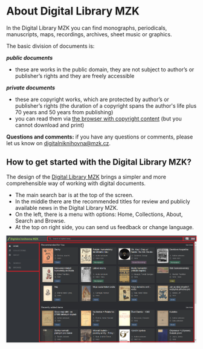 # About Digital Library MZK

In the Digital Library MZK you can find monographs, periodicals, manuscripts, maps, recordings, archives, sheet music or graphics.

The basic division of documents is:

__*public documents*__ 
* these are works in the public domain, they are not subject to author’s or publisher’s rights and they are freely accessible

__*private documents*__ 
* these are copyright works, which are protected by author’s or publisher’s rights (the duration of a copyright spans the author's life plus 70 years and 50 years from publishing)
* you can read them via [the browser with copyright content](http://vknihovne.mzk.cz/en/digitalni-knihovna) (but you cannot download and print)

__Questions and comments:__ if you have any questions or comments, please let us know on [digitalniknihovna@mzk.cz](digitalniknihovna@mzk.cz). 

## How to get started with the Digital Library MZK?
The design of the <a class="external" href="http://digitalniknihovna.mzk.cz/" target="_blank">Digital Library MZK</a> brings a simpler and more comprehensible way of working with digital documents.

* The main search bar is at the top of the screen.
* In the middle there are the recommended titles for review and publicly available news in the Digital Library MZK. 
* On the left, there is a menu with options:  Home, Collections, About, Search and Browse.
* At the top on right side, you can send us feedback or change language.

![](/public/images/help/jakHledat/jakprohlizeten.png)


